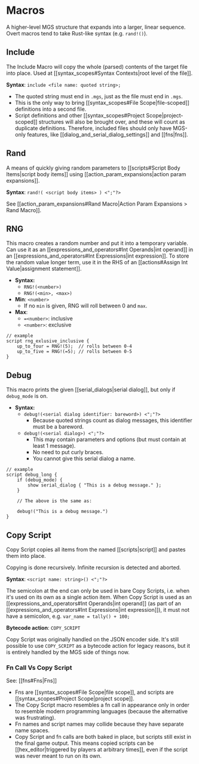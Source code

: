 # Macros

A higher-level MGS structure that expands into a larger, linear sequence. Overt macros tend to take Rust-like syntax (e.g. `rand!()`).

## Include

The Include Macro will copy the whole (parsed) contents of the target file into place. Used at [[syntax_scopes#Syntax Contexts|root level of the file]].

**Syntax**: `include <file name: quoted string>;`

- The quoted string must end in `.mgs`, just as the file must end in `.mgs`.
- This is the only way to bring [[syntax_scopes#File Scope|file-scoped]] definitions into a second file.
- Script definitions and other [[syntax_scopes#Project Scope|project-scoped]] structures will also be brought over, and these will count as duplicate definitions. Therefore, included files should only have MGS-only features, like [[dialog_and_serial_dialog_settings]] and [[fns|fns]].

## Rand

A means of quickly giving random parameters to [[scripts#Script Body Items|script body items]] using [[action_param_expansions|action param expansions]].

**Syntax**: `rand!( <script body items> ) <";"?>`

See [[action_param_expansions#Rand Macro|Action Param Expansions > Rand Macro]].

## RNG

This macro creates a random number and put it into a temporary variable. Can use it as an [[expressions_and_operators#Int Operands|int operand]] in an [[expressions_and_operators#Int Expressions|int expression]]. To store the random value longer term, use it in the RHS of an [[actions#Assign Int Value|assignment statement]].

- **Syntax:**
	- `RNG!(<number>)`
	- `RNG!(<min>, <max>)`
- **Min**: `<number>`
	- If no `min` is given, RNG will roll between 0 and `max`.
- **Max**:
	- `=<number>`: inclusive
	- `<number>`: exclusive

```mgs
// example
script rng_exlusive_inclusive {
	up_to_four = RNG!(5);  // rolls between 0-4
	up_to_five = RNG!(=5); // rolls between 0-5
}
```

## Debug

This macro prints the given [[serial_dialogs|serial dialog]], but only if `debug_mode` is on.

- **Syntax:**
	- `debug!(<serial dialog identifier: bareword>) <";"?>`
		- Because quoted strings count as dialog messages, this identifier must be a bareword.
	- `debug!(<serial dialog>) <";"?>`
		- This may contain parameters and options (but must contain at least 1 message).
		- No need to put curly braces.
		- You cannot give this serial dialog a name.

```mgs{3,4,5,9}
// example
script debug_long {
	if (debug_mode) {
		show serial_dialog { "This is a debug message." };
	}
	
	// The above is the same as:
	
	debug!("This is a debug message.")
}
```

## Copy Script

Copy Script copies all items from the named [[scripts|script]] and pastes them into place.

Copying is done recursively. Infinite recursion is detected and aborted.

**Syntax**: `<script name: string>() <";"?>`

The semicolon at the end can only be used in bare Copy Scripts, i.e. when it's used on its own as a single action item. When Copy Script is used as an [[expressions_and_operators#Int Operands|int operand]] (as part of an [[expressions_and_operators#Int Expressions|int expression]]), it must not have a semicolon, e.g. `var_name = tally() + 100;`

**Bytecode action**: `COPY_SCRIPT`

Copy Script was originally handled on the JSON encoder side. It's still possible to use `COPY_SCRIPT` as a bytecode action for legacy reasons, but it is entirely handled by the MGS side of things now.

### Fn Call Vs Copy Script

See: [[fns#Fns|Fns]]

- Fns are [[syntax_scopes#File Scope|file scope]], and scripts are [[syntax_scopes#Project Scope|project scope]].
- The Copy Script macro resembles a fn call in appearance only in order to resemble modern programming languages (because the alternative was frustrating).
- Fn names and script names may collide because they have separate name spaces.
- Copy Script and fn calls are both baked in place, but scripts still exist in the final game output. This means copied scripts can be [[hex_editor|triggered by players at arbitrary times]], even if the script was never meant to run on its own.

